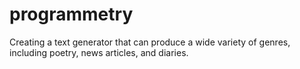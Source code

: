 # programmetry
Creating a text generator that can produce a wide variety of genres, including poetry, news articles, and diaries.
